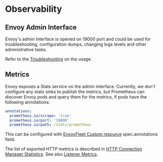 # Observability

## **Envoy Admin Interface**

Envoy's admin interface is opened on 19000 port and could be used for troubleshooting, configuration dumps, changing logs levels and other administrative tasks.

Refer to the [Troubleshooting](troubleshooting.md) on the usage.

## **Metrics**

Envoy exposes a Stats service on the admin interface.
Currently, we don't configure any stats sinks to publish the metrics, but Prometheus can discover 
Envoy pods and query them for the metrics, if pods have the following annotations:

```yaml
annotations:
  prometheus.io/scrape: 'true'
  prometheus.io/port: '19000'
  prometheus.io/path: /stats/prometheus
```

This can be configured with [EnvoyFleet Custom resource](../reference/customresources/envoyfleet.md) spec.annotations field.

The list of exported HTTP metrics is described in [HTTP Connection Manager Statistics](https://www.envoyproxy.io/docs/envoy/latest/configuration/http/http_conn_man/stats). See also
[Listener Metrics](https://www.envoyproxy.io/docs/envoy/latest/configuration/listeners/stats).
